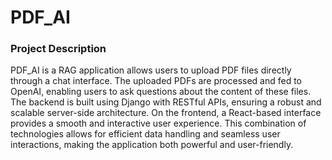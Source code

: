 # PDF_AI

### Project Description

PDF_AI is a RAG application allows users to upload PDF files directly through a chat interface. The uploaded PDFs are processed and fed to OpenAI, enabling users to ask questions about the content of these files. The backend is built using Django with RESTful APIs, ensuring a robust and scalable server-side architecture. On the frontend, a React-based interface provides a smooth and interactive user experience. This combination of technologies allows for efficient data handling and seamless user interactions, making the application both powerful and user-friendly.
